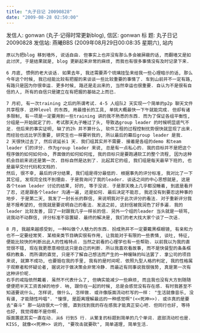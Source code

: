 ```yaml
---
title: "丸子日记 20090828"
date: "2009-08-28 02:50:00"
---
```


发信人: gonwan (丸子·记得时常更新blog), 信区: gonwan
标 题: 丸子日记 20090828 发信站: 燕曦BBS (2009年08月29日00:08:35 星期六), 站内

    原以为把blog 移到墙外, 说话自由. 但事实上也并没有那么多会被屏蔽的话, 而翻墙又是如此讨厌, 于是结果就是, blog 更新起来非常的麻烦, 而我也有很多事情没有及时记录下来.

    6 月底, 惯例的老大谈话. 如果去年, 我还需要弄个琉璃挂坠来给我一些心理暗示的话, 那么今年这个时候, 我已经能比较有把握的来谈谈一些比较重要的事情了. 车到山前并不一定有路, 有路只是因为你很幸运. 更多时候, 路还是走出来的, 当然幸运也很重要. 自认为不是很有自信的人, 所有的自信只是建立在有把握的基础之上而已.

    7 月初, 有一次training 之后的所谓考试. 4-5 人组队2 天实现一个简单的p2p 聊天文件共享程序. 这种level 的东西, 用最擅长的工具, 单挑大概最快一下午就能完成. 但却有诸多限制, 有一项是一定要用到一些training 讲的我不熟悉的东西. 而为了保证各组平衡性, 分组是一开始就定了的. 考试那天丸子睡过了头, 导致选group leader 的时候明显底气不足. 但后来的事实证明, 缺了的2h 并不算什么, 软件工程的过程控制优势很快就显现了出来. 而经验也远比学历重要, 研究生也一样要听我的, 所以最后的幕后group leader 是我.
    2 天很快过去了, 然后说延长1 天. 我们组其实并不需要. 接着是各组的demo 和team leader 们的评分. 作为group leader 来说, 总是有一点私心的. 我的目标并不是把这个程序做的如何如何nb, 界面做的如何如何炫, 我的目标只是要跑通软工的整个流程, 因为这种机会目前来说还是第一次. 目标自然是达到了. 比起其它的组, 我们组是每天最早下班的, 也是最早交付代码和文档的.
    然后, 很不幸, 最后的评分结果, 我们组是得分最低的. 根据事先的评分标准, 我对比了一下其它组, 发现完全找不到理由. 于是我询问了我的leader. 谈话之间的中心思想就是, 这是各个team leader 讨论的结果, 好的, 等于没说. 于是那天晚上几乎都没睡着, 到底是看开了忍, 还是跟各个leader 沟通一遍, 还是如何. 最后决定不能忍, 我还没有到要忍这种事的地步. 于是第二天, 我发了一封长长的群信, 来说明我对于此次评分的看法. 对于重新评分我是不报希望的, 但我就是要说明自己的看法. 发送之前, 这封信被我润色了好多遍. 我的leader 比较友善, 回了一封跟我几乎一样长的信. 另外一个组的leader 当头就是一顿骂, 说我动不动群信, 评分标准不容置疑. 最终的解决是, 我们的老大找大家个谈了一次话.

    8 月, 我越来越感受到, 一种叫做个人魅力的东西. 扮成熟并不一定要戴黑框眼镜, 有亲和力也不一定要经常笑. 某相亲类节目确实很有作用, 让我能对于有限的一些表情, 谈吐, 特征, 便能比较快的判断出此人的性格特点. 当然之前看的心理学也有一些帮助. 以前我以为我的直觉很不错, 现在我更愿意相信这只是自己的判断. 所以我喜欢看故事, 而不是快餐型的条条框框的教条. 而所谓的直觉, 只是不了解自己想法而产生的一种暧昧的叫法罢了. 拿公司的项目来说, 就算不成功, 也要毁在我的手里, 我有的是时间呢. 依照九型人格的判定, 我的性格属于观察者和怀疑论者, 据说对于做决策会非常冷静. 而最近有同事说我很强势, 真是第一次有这种评价呢.
    右手的戒指依然戴着. 虽然不代表什么了, 但确实能减少一些麻烦, 而且我也没有大方到随随便便把半天工资丢掉的地步. 呐, 跟你在一起的时候, 总是会感觉没有存在感. 有时我甚至不知道要说什么, 怎样说, 做什么, 怎样做. 或许像版面流动栏写的一样： "生活就像音乐, 没有谱, 才能随性吟唱". "憧憬, 是距离理解最远的一种感觉啊"(<<死神>>). 或许真的是要去"奋斗" 那一站绕很大一个圈, 直到找到我的存在感我才能真正安心吧. 但同行也好, 等待也好, 我觉得都不是你啊.
    版面置底其实一直在动. 从6 行到5 行. 从繁复的标题到简单的几个单词. 底部流动栏也是. KISS, 就像<<死神>> 说的, "要攻击就要砍", 简单道理, 简单生活.
